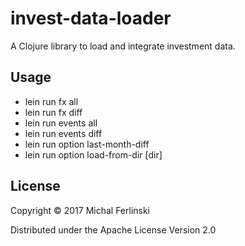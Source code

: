 # invest-data-loader

A Clojure library to load and integrate investment data.

## Usage

  - lein run fx all
  - lein run fx diff
  - lein run events all
  - lein run events diff
  - lein run option last-month-diff
  - lein run option load-from-dir [dir]

## License

Copyright © 2017 Michal Ferlinski

Distributed under the Apache License Version 2.0
